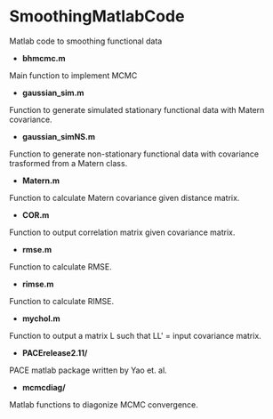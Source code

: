 SmoothingMatlabCode
===================

Matlab code to smoothing functional data

- **bhmcmc.m**

Main function to implement MCMC

- **gaussian_sim.m**

Function to generate simulated stationary functional data with Matern covariance.

- **gaussian_simNS.m**

Function to generate non-stationary functional data with covariance trasformed from a Matern class.

- **Matern.m**

Function to calculate Matern covariance given distance matrix.

- **COR.m**

Function to output correlation matrix given covariance matrix.

- **rmse.m**

Function to calculate RMSE.

- **rimse.m**

Function to calculate RIMSE.

- **mychol.m**

Function to output a matrix L such that LL' = input covariance matrix.

- **PACErelease2.11/**

PACE matlab package written by Yao et. al. 

- **mcmcdiag/**

Matlab functions to diagonize MCMC convergence.

